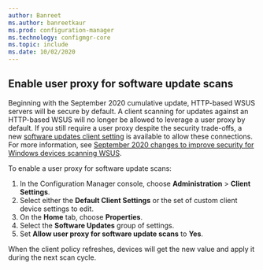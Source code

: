 ```yaml
---
author: Banreet
ms.author: banreetkaur
ms.prod: configuration-manager
ms.technology: configmgr-core
ms.topic: include
ms.date: 10/02/2020
---
```


## <a name="bkmk_sum"></a> Enable user proxy for software update scans
<!--8379199-->
Beginning with the September 2020 cumulative update, HTTP-based WSUS servers will be secure by default. A client scanning for updates against an HTTP-based WSUS will no longer be allowed to leverage a user proxy by default. If you still require a user proxy despite the security trade-offs, a new [software updates client setting](../../../../clients/deploy/about-client-settings.md#software-updates) is available to allow these connections. For more information, see [September 2020 changes to improve security for Windows devices scanning WSUS](https://go.microsoft.com/fwlink/?linkid=2144403).

To enable a user proxy for software update scans:

1. In the Configuration Manager console, choose **Administration** > **Client Settings**.
1. Select either the **Default Client Settings** or the set of custom client device settings to edit.
1. On the **Home** tab, choose **Properties**.
1. Select the **Software Updates** group of settings.
1. Set **Allow user proxy for software update scans** to **Yes**.

When the client policy refreshes, devices will get the new value and apply it during the next scan cycle.
